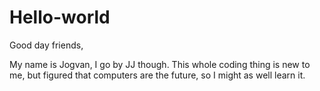 # Hello-world

Good day friends,

My name is Jogvan, I go by JJ though. 
This whole coding thing is new to me, but figured that computers are the future, so I might as well learn it.
